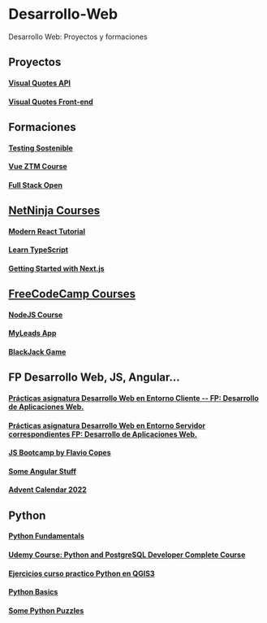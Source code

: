 # Desarrollo-Web
Desarrollo Web: Proyectos y formaciones

## Proyectos

#### [Visual Quotes API](https://github.com/Maciker/VisualQuotesAPI)
#### [Visual Quotes Front-end](https://github.com/Maciker/VisualQuotes)

## Formaciones

#### [Testing Sostenible](https://github.com/Maciker/testing-sostenible)

#### [Vue ZTM Course](https://github.com/Maciker/vue-ztm-course)

#### [Full Stack Open](https://github.com/Maciker/FullStackOpen)

## [NetNinja Courses](https://github.com/Maciker/NetNinjaCourses)

#### [Modern React Tutorial](https://github.com/Maciker/NetNinjaCourses/tree/main/dojo-club)
#### [Learn TypeScript](https://github.com/Maciker/NetNinjaCourses/tree/main/learnTypescript)
#### [Getting Started with Next.js](https://github.com/Maciker/NetNinjaCourses/tree/main/learnNextJS)

## [FreeCodeCamp Courses](https://github.com/Maciker/FreeCodeCampCourses)

#### [NodeJS Course](https://github.com/Maciker/FreeCodeCampCourses/tree/main/NodeJsCourse)

#### [MyLeads App](https://github.com/Maciker/FreeCodeCampCourses/tree/main/MyLeads-App)

#### [BlackJack Game](https://github.com/Maciker/FreeCodeCampCourses/tree/main/BlackJackGame)

## FP Desarrollo Web, JS, Angular...

#### [Prácticas asignatura Desarrollo Web en Entorno Cliente -- FP: Desarrollo de Aplicaciones Web.](https://github.com/Maciker/DWEC)

#### [Prácticas asignatura Desarrollo Web en Entorno Servidor correspondientes FP: Desarrollo de Aplicaciones Web.](https://github.com/Maciker/DWES)

#### [JS Bootcamp by Flavio Copes](https://github.com/Maciker/JsBootcamp)

#### [Some Angular Stuff](https://github.com/Maciker/Angular)

#### [Advent Calendar 2022](https://github.com/Maciker/adventJS/tree/main/2022)

## Python

#### [Python Fundamentals](https://github.com/Maciker/Python_Fundamentals)

#### [Udemy Course: Python and PostgreSQL Developer Complete Course](https://github.com/Maciker/Python_PostgreSQL_Developer_Course)

#### [Ejercicios curso practico Python en QGIS3](https://github.com/Maciker/Python_QGIS3)

#### [Python Basics](https://github.com/Maciker/Keepcoding)

#### [Some Python Puzzles](https://github.com/Maciker/Python-stuff/tree/master/Finxter)
